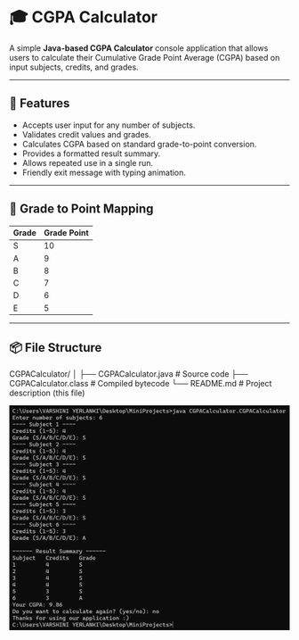 # 🎓 CGPA Calculator

A simple **Java-based CGPA Calculator** console application that allows users to calculate their Cumulative Grade Point Average (CGPA) based on input subjects, credits, and grades.

---

## 🚀 Features

- Accepts user input for any number of subjects.
- Validates credit values and grades.
- Calculates CGPA based on standard grade-to-point conversion.
- Provides a formatted result summary.
- Allows repeated use in a single run.
- Friendly exit message with typing animation.

---

## 🧠 Grade to Point Mapping

| Grade | Grade Point |
|-------|--------------|
| S     | 10           |
| A     | 9            |
| B     | 8            |
| C     | 7            |
| D     | 6            |
| E     | 5            |

---

## 📦 File Structure

CGPACalculator/
│
├── CGPACalculator.java # Source code
├── CGPACalculator.class # Compiled bytecode
└── README.md # Project description (this file)

![CGPACalculator Screenshot](./assets/screenshot.png)
